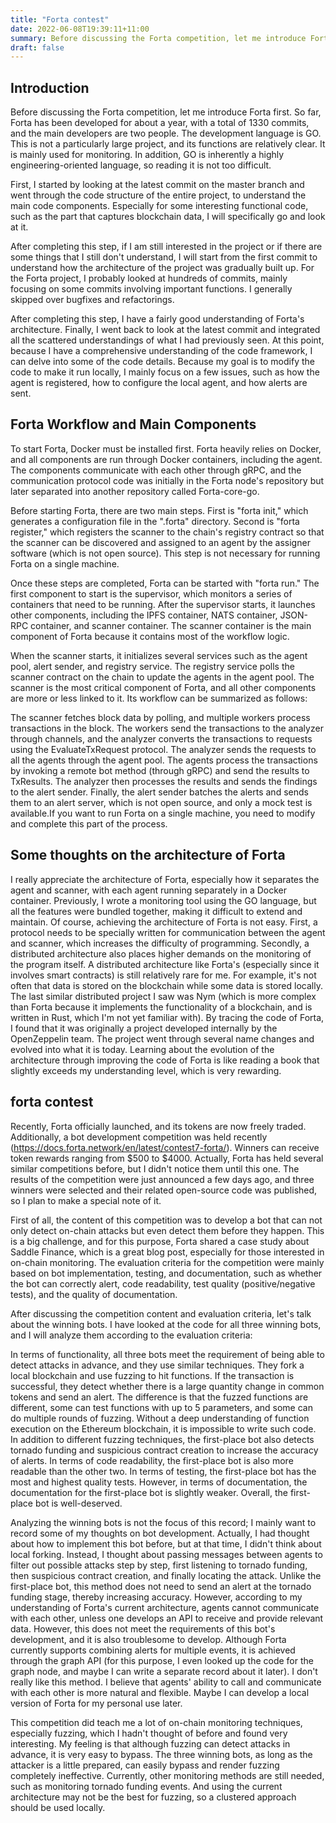```yaml
---
title: "Forta contest"
date: 2022-06-08T19:39:11+11:00
summary: Before discussing the Forta competition, let me introduce Forta first. So far, Forta has been developed for about a year, with a total of 1330 commits, and the main developers are two people. The development language is GO. This is not a particularly large project, and its functions are relatively clear. It is mainly used for monitoring. In addition, GO is inherently a highly engineering-oriented language, so reading it is not too difficult.
draft: false
---
```


## Introduction

Before discussing the Forta competition, let me introduce Forta first. So far, Forta has been developed for about a year, with a total of 1330 commits, and the main developers are two people. The development language is GO. This is not a particularly large project, and its functions are relatively clear. It is mainly used for monitoring. In addition, GO is inherently a highly engineering-oriented language, so reading it is not too difficult.

First, I started by looking at the latest commit on the master branch and went through the code structure of the entire project, to understand the main code components. Especially for some interesting functional code, such as the part that captures blockchain data, I will specifically go and look at it.

After completing this step, if I am still interested in the project or if there are some things that I still don't understand, I will start from the first commit to understand how the architecture of the project was gradually built up. For the Forta project, I probably looked at hundreds of commits, mainly focusing on some commits involving important functions. I generally skipped over bugfixes and refactorings.

After completing this step, I have a fairly good understanding of Forta's architecture. Finally, I went back to look at the latest commit and integrated all the scattered understandings of what I had previously seen. At this point, because I have a comprehensive understanding of the code framework, I can delve into some of the code details. Because my goal is to modify the code to make it run locally, I mainly focus on a few issues, such as how the agent is registered, how to configure the local agent, and how alerts are sent.

## Forta Workflow and Main Components

To start Forta, Docker must be installed first. Forta heavily relies on Docker, and all components are run through Docker containers, including the agent. The components communicate with each other through gRPC, and the communication protocol code was initially in the Forta node's repository but later separated into another repository called Forta-core-go.

Before starting Forta, there are two main steps. First is "forta init," which generates a configuration file in the ".forta" directory. Second is "forta register," which registers the scanner to the chain's registry contract so that the scanner can be discovered and assigned to an agent by the assigner software (which is not open source). This step is not necessary for running Forta on a single machine.

Once these steps are completed, Forta can be started with "forta run." The first component to start is the supervisor, which monitors a series of containers that need to be running. After the supervisor starts, it launches other components, including the IPFS container, NATS container, JSON-RPC container, and scanner container. The scanner container is the main component of Forta because it contains most of the workflow logic.

When the scanner starts, it initializes several services such as the agent pool, alert sender, and registry service. The registry service polls the scanner contract on the chain to update the agents in the agent pool. The scanner is the most critical component of Forta, and all other components are more or less linked to it. Its workflow can be summarized as follows:

The scanner fetches block data by polling, and multiple workers process transactions in the block. The workers send the transactions to the analyzer through channels, and the analyzer converts the transactions to requests using the EvaluateTxRequest protocol. The analyzer sends the requests to all the agents through the agent pool. The agents process the transactions by invoking a remote bot method (through gRPC) and send the results to TxResults. The analyzer then processes the results and sends the findings to the alert sender. Finally, the alert sender batches the alerts and sends them to an alert server, which is not open source, and only a mock test is available.If you want to run Forta on a single machine, you need to modify and complete this part of the process.

## Some thoughts on the architecture of Forta

I really appreciate the architecture of Forta, especially how it separates the agent and scanner, with each agent running separately in a Docker container. Previously, I wrote a monitoring tool using the GO language, but all the features were bundled together, making it difficult to extend and maintain. Of course, achieving the architecture of Forta is not easy. First, a protocol needs to be specially written for communication between the agent and scanner, which increases the difficulty of programming. Secondly, a distributed architecture also places higher demands on the monitoring of the program itself. A distributed architecture like Forta's (especially since it involves smart contracts) is still relatively rare for me. For example, it's not often that data is stored on the blockchain while some data is stored locally. The last similar distributed project I saw was Nym (which is more complex than Forta because it implements the functionality of a blockchain, and is written in Rust, which I'm not yet familiar with). By tracing the code of Forta, I found that it was originally a project developed internally by the OpenZeppelin team. The project went through several name changes and evolved into what it is today. Learning about the evolution of the architecture through improving the code of Forta is like reading a book that slightly exceeds my understanding level, which is very rewarding.


## forta contest

Recently, Forta officially launched, and its tokens are now freely traded. Additionally, a bot development competition was held recently (https://docs.forta.network/en/latest/contest7-forta/). Winners can receive token rewards ranging from $500 to $4000. Actually, Forta has held several similar competitions before, but I didn't notice them until this one. The results of the competition were just announced a few days ago, and three winners were selected and their related open-source code was published, so I plan to make a special note of it.

First of all, the content of this competition was to develop a bot that can not only detect on-chain attacks but even detect them before they happen. This is a big challenge, and for this purpose, Forta shared a case study about Saddle Finance, which is a great blog post, especially for those interested in on-chain monitoring. The evaluation criteria for the competition were mainly based on bot implementation, testing, and documentation, such as whether the bot can correctly alert, code readability, test quality (positive/negative tests), and the quality of documentation.

After discussing the competition content and evaluation criteria, let's talk about the winning bots. I have looked at the code for all three winning bots, and I will analyze them according to the evaluation criteria:

In terms of functionality, all three bots meet the requirement of being able to detect attacks in advance, and they use similar techniques. They fork a local blockchain and use fuzzing to hit functions. If the transaction is successful, they detect whether there is a large quantity change in common tokens and send an alert. The difference is that the fuzzed functions are different, some can test functions with up to 5 parameters, and some can do multiple rounds of fuzzing. Without a deep understanding of function execution on the Ethereum blockchain, it is impossible to write such code. In addition to different fuzzing techniques, the first-place bot also detects tornado funding and suspicious contract creation to increase the accuracy of alerts. In terms of code readability, the first-place bot is also more readable than the other two. In terms of testing, the first-place bot has the most and highest quality tests. However, in terms of documentation, the documentation for the first-place bot is slightly weaker. Overall, the first-place bot is well-deserved.

Analyzing the winning bots is not the focus of this record; I mainly want to record some of my thoughts on bot development. Actually, I had thought about how to implement this bot before, but at that time, I didn't think about local forking. Instead, I thought about passing messages between agents to filter out possible attacks step by step, first listening to tornado funding, then suspicious contract creation, and finally locating the attack. Unlike the first-place bot, this method does not need to send an alert at the tornado funding stage, thereby increasing accuracy. However, according to my understanding of Forta's current architecture, agents cannot communicate with each other, unless one develops an API to receive and provide relevant data. However, this does not meet the requirements of this bot's development, and it is also troublesome to develop. Although Forta currently supports combining alerts for multiple events, it is achieved through the graph API (for this purpose, I even looked up the code for the graph node, and maybe I can write a separate record about it later). I don't really like this method. I believe that agents' ability to call and communicate with each other is more natural and flexible. Maybe I can develop a local version of Forta for my personal use later.

This competition did teach me a lot of on-chain monitoring techniques, especially fuzzing, which I hadn't thought of before and found very interesting. My feeling is that although fuzzing can detect attacks in advance, it is very easy to bypass. The three winning bots, as long as the attacker is a little prepared, can easily bypass and render fuzzing completely ineffective. Currently, other monitoring methods are still needed, such as monitoring tornado funding events. And using the current architecture may not be the best for fuzzing, so a clustered approach should be used locally.